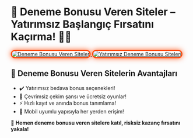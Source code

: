 <h1>🎁 Deneme Bonusu Veren Siteler – Yatırımsız Başlangıç Fırsatını Kaçırma! 💎🔥</h1>

<a href="https://heylink.me/bonusdunyasi/" title="Deneme Bonusu Veren Siteler">
  <img src="https://i.ibb.co/YjtLwQ8/cats.jpg" alt="Deneme Bonusu Veren Siteler" style="max-width: 100%; border: 3px solid #ff4500; border-radius: 15px; box-shadow: 0px 0px 15px rgba(255, 69, 0, 0.8);">
</a>

<a href="https://heylink.me/bonusdunyasi/" title="Yatırımsız Deneme Bonusu Siteleri">
  <img src="https://i.ibb.co/VHdrjnQ/df.jpg" alt="Yatırımsız Deneme Bonusu Siteleri" style="max-width: 100%; border: 3px solid #ff4500; border-radius: 15px; box-shadow: 0px 0px 15px rgba(255, 69, 0, 0.8);">
</a>

<h2>🚀 Deneme Bonusu Veren Sitelerin Avantajları</h2>
<ul>
  <li>✔️ Yatırımsız bedava bonus seçenekleri!</li>
  <li>🎁 Çevrimsiz çekim şansı ve ücretsiz oyunlar!</li>
  <li>⚡️ Hızlı kayıt ve anında bonus tanımlama!</li>
  <li>📱 Mobil uyumlu yapısıyla her yerden erişim!</li>
</ul>

<p>💎 <strong>Hemen deneme bonusu veren sitelere katıl, risksiz kazanç fırsatını yakala!</strong></p>

<meta name="description" content="Deneme bonusu veren sitelerde yatırımsız kazanç şansı seni bekliyor! Hemen üye ol, ücretsiz bonusları değerlendir ve kazan!">
